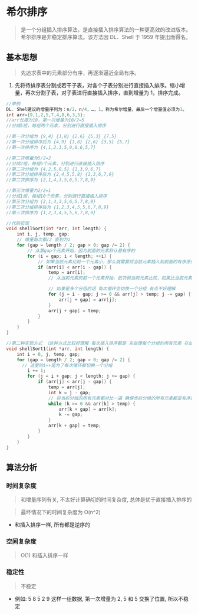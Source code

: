 # 希尔排序

> 是一个分组插入排序算法，是直接插入排序算法的一种更高效的改进版本。希尔排序是非稳定排序算法。该方法因 DL．Shell 于 1959 年提出而得名。

## 基本思想

> 先追求表中的元素部分有序，再逐渐逼近全局有序。

1. 先将待排序表分割成若干子表，对各个子表分别进行直接插入排序。缩小增量，再次分割子表，对子表进行直接插入排序，直到增量为 1，排序完成。

```c
//举例
DL. Shel建议的增量序列为：n/2，n/4，…，1，称为希尔增量，最后一个增量值必须为1。
int arr={9,1,2,5,7,4,8,6,3,5};
//arr长度为10，第一次增量为10/2=5
//分成5组，每组两个元素，分别进行直接插入排序

//第一次分组为 {9,4} {1,8} {2,6} {5,3} {7,5}
//第一次分组排序后为 {4,9} {1,8} {2,6} {3,5} {5,7}
//第一次排序为 {4,1,2,3,5,9,8,6,5,7}

//第二次增量为5/2=2
//分成2组，每组5个元素，分别进行直接插入排序
//第二次分组为 {4,2,5,8,5} {1,3,9,6,7}
//第二次分组排序后为 {2,4,5,5,8} {1,3,6,7,9}
//第二次排序为 {2,1,4,3,5,6,5,7,8,9}

//第三次增量为2/2=1
//分成1组，每组10个元素，分别进行直接插入排序
//第三次分组为 {2,1,4,3,5,6,5,7,8,9}
//第三次分组排序后为 {1,2,3,4,5,5,6,7,8,9}
//第三次排序为 {1,2,3,4,5,5,6,7,8,9}

//代码实现
void shellSort(int *arr, int length) {
    int i, j, temp, gap;
    // 增量每次都/2 直到为1
    for (gap = length / 2; gap > 0; gap /= 2) {
        // 从第gap个元素开始，因为前面的元素默认是有序的
        for (i = gap; i < length; ++i) {
            // 如果当前元素比前一个元素小，那么就需要将当前元素插入到前面的有序序列中
            if (arr[i] < arr[i - gap]) {
                temp = arr[i];
                // 从当前元素的前一个元素开始，依次和当前元素比较，如果比当前元素大，那么就将该元素后移gap位

                // 如果是多个分组的话 每次循环会切换一个分组 有点不好理解
                for (j = i - gap; j >= 0 && arr[j] > temp; j -= gap) {
                    arr[j + gap] = arr[j];
                }
                arr[j + gap] = temp;
            }
        }
    }
}

//第二种实现方式 （这种方式比较好理解 每次插入排序都是 先处理每个分组的所有元素 在处理下一个分组）
void shellSort1(int *arr, int length) {
    int i = 0, j, temp, gap;
    for (gap = length / 2; gap > 0; gap /= 2) {
      // 这里的i++是为了每次循环都切换一个分组
        i += 1;
        for (j = i + gap; j < length; j += gap) {
            if (arr[j] < arr[j - gap]) {
                temp = arr[j];
                int k = j - gap;
                // 将当前分组的所有元素都对比一遍 确保当前分组的所有元素都是有序的
                while (k >= 0 && arr[k] > temp) {
                    arr[k + gap] = arr[k];
                    k -= gap;
                }
                arr[k + gap] = temp;
            }
        }
    }
}
```

## 算法分析

### 时间复杂度

> 和增量序列有关, 不太好计算确切的时间复杂度, 总体是优于直接插入排序的

> 最坏情况下的时间复杂度为 O(n^2)

* 和插入排序一样, 所有都是逆序的

### 空间复杂度

> O(1) 和插入排序一样

### 稳定性

> 不稳定

* 例如: 5 8 5 2 9 这样一组数据, 第一次增量为 2, 5 和 5 交换了位置, 所以不稳定
